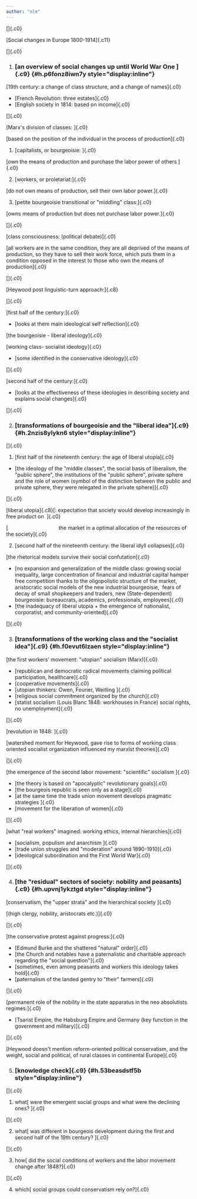 ```yaml
---
author: "ele"
---
```


<div>

[]{.c0}

</div>

[Social changes in Europe 1800-1914]{.c11}

[]{.c0}

1.  ### [an overview of social changes up until World War One ]{.c9} {#h.p6fonz8iwn7y style="display:inline"}

[19th century: a change of class structure, and a change of names]{.c0}

-   [French Revolution: three estates]{.c0}
-   [English society in 1814: based on income]{.c0}

[]{.c0}

[Marx's division of classes: ]{.c0}

[based on the position of the individual in the process of
production]{.c0}

1.  [capitalists, or bourgeoisie: ]{.c0}

[own the means of production and purchase the labor power of others
]{.c0}

2.  [workers, or proletariat:]{.c0}

[do not own means of production, sell their own labor power.]{.c0}

3.  [petite bourgeoisie transitional or "middling" class:]{.c0}

[owns means of production but does not purchase labor power.]{.c0}

[]{.c0}

[class consciousness: (political debate)]{.c0}

[all workers are in the same condition, they are all deprived of the
means of production, so they have to sell their work force, which puts
them in a condition opposed in the interest to those who own the means
of production]{.c0}

[]{.c0}

[Heywood post linguistic-turn approach:]{.c8}

[]{.c0}

[first half of the century:]{.c0}

-   [looks at them main ideological self reflection]{.c0}

[the bourgeoisie - liberal ideology]{.c0}

[working class- socialist ideology]{.c0}

-   [some identified in the conservative ideology]{.c0}

[]{.c0}

[second half of the century:]{.c0}

-   [looks at the effectiveness of these ideologies in describing
    society and explains social changes]{.c0}

[]{.c0}

2.  ### [transformations of bourgeoisie and the \"liberal idea\"]{.c9} {#h.2nzis8ylykn6 style="display:inline"}

[]{.c0}

1.  [first half of the nineteenth century: the age of liberal
    utopia]{.c0}

-   [the ideology of the \"middle classes", the social basis of
    liberalism, the \"public sphere", the institutions of the \"public
    sphere", private sphere and the role of women (symbol of the
    distinction between the public and private sphere, they were
    relegated in the private sphere)]{.c0}

[]{.c0}

[liberal utopia]{.c8}[: expectation that society would develop
increasingly in free product on  ]{.c0}

[                                   the market in a optimal allocation
of the resources of the society]{.c0}

2.  [second half of the nineteenth century: the liberal idyll
    collapses]{.c0}

[the rhetorical models survive their social confutation]{.c0}

-   [no expansion and generalization of the middle class: growing social
    inequality, large concentration of financial and industrial capital
    hamper free competition thanks to the oligopolistic structure of the
    market, aristocratic social models of the new industrial
    bourgeoisie,  fears of decay of small shopkeepers and traders, new
    (State-dependent) bourgeoisie: bureaucrats, academics,
    professionals, employees]{.c0}
-   [the inadequacy of liberal utopia + the emergence of nationalist,
    corporatist, and community-oriented]{.c0}

[]{.c0}

3.  ### [transformations of the working class and the \"socialist idea\"]{.c9} {#h.f0evut6lzaen style="display:inline"}

[the first workers\' movement: \"utopian\" socialism (Marx)]{.c0}

-   [republican and democratic radical movements claiming political
    participation, healthcare]{.c0}
-   [cooperative movements]{.c0}
-   [utopian thinkers: Owen, Fourier, Weitling ]{.c0}
-   [religious social commitment organized by the church]{.c0}
-   [statist socialism (Louis Blanc 1848: workhouses in France) social
    rights, no unemployment]{.c0}

[]{.c0}

[revolution in 1848: ]{.c0}

[watershed moment for Heywood, gave rise to forms of working class
oriented socialist organization influenced my marxist theories]{.c0}

[]{.c0}

[the emergence of the second labor movement: \"scientific\" socialism
]{.c0}

-   [the theory is based on \"apocalyptic\" revolutionary goals]{.c0}
-   [the bourgeois republic is seen only as a stage]{.c0}
-   [at the same time the trade union movement develops pragmatic
    strategies ]{.c0}
-   [movement for the liberation of women]{.c0}

[]{.c0}

[what "real workers" imagined: working ethics, internal
hierarchies]{.c0}

-   [socialism, populism and anarchism ]{.c0}
-   [trade union struggles and "moderation" around 1890-1910]{.c0}
-   [ideological subordination and the First World War]{.c0}

[]{.c0}

4.  ### [the \"residual\" sectors of society: nobility and peasants]{.c9} {#h.upvnj1ykztgd style="display:inline"}

[conservatism, the \"upper strata\" and the hierarchical society ]{.c0}

[(high clergy, nobility, aristocrats etc.)]{.c0}

[]{.c0}

[the conservative protest against progress:]{.c0}

-   [Edmund Burke and the shattered "natural" order]{.c0}
-   [the Church and notables have a paternalistic and charitable
    approach regarding the \"social question\"]{.c0}
-   [sometimes, even among peasants and workers this ideology takes
    hold]{.c0}
-   [paternalism of the landed gentry to \"their\" farmers]{.c0}

[]{.c0}

[permanent role of the nobility in the state apparatus in the neo
absolutists regimes:]{.c0}

-   [Tsarist Empire, the Habsburg Empire and Germany (key function in
    the government and military)]{.c0}

[]{.c0}

[Heywood doesn't mention reform-oriented political conservatism, and the
weight, social and political, of rural classes in continental
Europe]{.c0}

5.  ### [knowledge check]{.c9} {#h.53beasdstf5b style="display:inline"}

[]{.c0}

1.  what[ were the emergent social groups and what were the declining
    ones? ]{.c0}

[]{.c0}

2.  what[ was different in bourgeois development during the first and
    second half of the 19th century? ]{.c0}

[]{.c0}

3.  how[ did the social conditions of workers and the labor movement
    change after 1848?]{.c0}

[]{.c0}

4.  which[ social groups could conservatism rely on?]{.c0}
